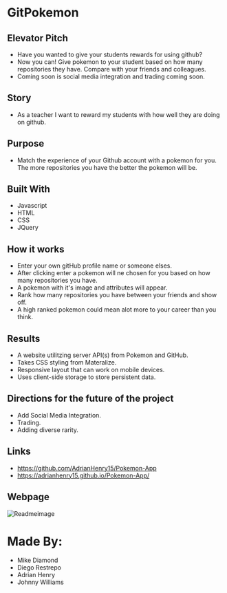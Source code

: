 # GitPokemon

## Elevator Pitch
* Have you wanted to give your students rewards for using github?
* Now you can! Give pokemon to your student based on how many repositories they have. Compare with your friends and colleagues.
* Coming soon is social media integration and trading coming soon.

## Story
* As a teacher I want to reward my students with how well they are doing on github.

## Purpose
* Match the experience of your Github account with a pokemon for you. The more repositories you have the better the pokemon will be. 

## Built With
* Javascript
* HTML
* CSS
* JQuery

## How it works
* Enter your own gitHub profile name or someone elses.
* After clicking enter a pokemon will ne chosen for you based on how many repositories you have.
* A pokemon with it's image and attributes will appear.
* Rank how many repositories you have between your friends and show off.
* A high ranked pokemon could mean alot more to your career than you think.

## Results
* A website utilitzing server API(s) from Pokemon and GitHub. 
* Takes CSS styling from Materalize.
* Responsive layout that can work on mobile devices.
* Uses client-side storage to store persistent data.


## Directions for the future of the project
* Add Social Media Integration.
* Trading.
* Adding diverse rarity.

## Links
* https://github.com/AdrianHenry15/Pokemon-App
* https://adrianhenry15.github.io/Pokemon-App/

## Webpage
![Readmeimage](https://user-images.githubusercontent.com/94988620/153309602-50314ed3-4799-45b9-8863-60ef5ae45c6e.JPG)

# Made By: 
* Mike Diamond
* Diego Restrepo
* Adrian Henry
* Johnny Williams
